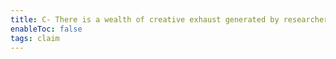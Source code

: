 ```yaml
---
title: C- There is a wealth of creative exhaust generated by researchers that is going to waste
enableToc: false
tags: claim
---
```

